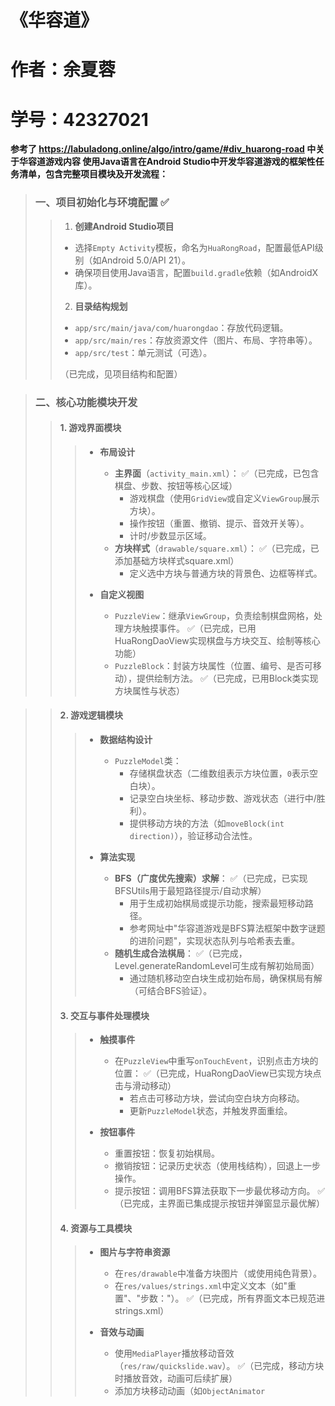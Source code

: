 # 《华容道》
>>>
# 作者：余夏蓉
>>>
# 学号：42327021
**参考了 https://labuladong.online/algo/intro/game/#div_huarong-road 中关于华容道游戏内容
使用Java语言在Android Studio中开发华容道游戏的框架性任务清单，包含完整项目模块及开发流程：**


> ### **一、项目初始化与环境配置**  ✅
>> 1. **创建Android Studio项目**  
>>   - 选择`Empty Activity`模板，命名为`HuaRongRoad`，配置最低API级别（如Android 5.0/API 21）。  
>>   - 确保项目使用Java语言，配置`build.gradle`依赖（如AndroidX库）。  
>>
>> 2. **目录结构规划**  
>>   - `app/src/main/java/com/huarongdao`：存放代码逻辑。  
>>   - `app/src/main/res`：存放资源文件（图片、布局、字符串等）。  
>>   - `app/src/test`：单元测试（可选）。  
>>
>>（已完成，见项目结构和配置）


> ### **二、核心功能模块开发**
>> #### **1. 游戏界面模块**
>>> - **布局设计**  
>>>   - **主界面**（`activity_main.xml`）：  ✅（已完成，已包含棋盘、步数、按钮等核心区域）
>>>     - 游戏棋盘（使用`GridView`或自定义`ViewGroup`展示方块）。  
>>>     - 操作按钮（重置、撤销、提示、音效开关等）。  
>>>     - 计时/步数显示区域。  
>>>   - **方块样式**（`drawable/square.xml`）：  ✅（已完成，已添加基础方块样式square.xml）
>>>     - 定义选中方块与普通方块的背景色、边框等样式。  
>>> 
>>> - **自定义视图**  
>>>   - `PuzzleView`：继承`ViewGroup`，负责绘制棋盘网格，处理方块触摸事件。  ✅（已完成，已用HuaRongDaoView实现棋盘与方块交互、绘制等核心功能）
>>>   - `PuzzleBlock`：封装方块属性（位置、编号、是否可移动），提供绘制方法。  ✅（已完成，已用Block类实现方块属性与状态）
 
>> #### **2. 游戏逻辑模块**
>>> - **数据结构设计**  
>>>   - `PuzzleModel`类：  
>>>     - 存储棋盘状态（二维数组表示方块位置，`0`表示空白块）。  
>>>     - 记录空白块坐标、移动步数、游戏状态（进行中/胜利）。  
>>>     - 提供移动方块的方法（如`moveBlock(int direction)`），验证移动合法性。  
>>> 
>>> - **算法实现**  
>>>   - **BFS（广度优先搜索）求解**：  ✅（已完成，已实现BFSUtils用于最短路径提示/自动求解）
>>>     - 用于生成初始棋局或提示功能，搜索最短移动路径。  
>>>     - 参考网址中"华容道游戏是BFS算法框架中数字谜题的进阶问题"，实现状态队列与哈希表去重。  
>>>   - **随机生成合法棋局**：  ✅（已完成，Level.generateRandomLevel可生成有解初始局面）
>>>     - 通过随机移动空白块生成初始布局，确保棋局有解（可结合BFS验证）。  
>>> 
>> #### **3. 交互与事件处理模块**
>>> - **触摸事件**  
>>>   - 在`PuzzleView`中重写`onTouchEvent`，识别点击方块的位置：  ✅（已完成，HuaRongDaoView已实现方块点击与滑动移动）
>>>     - 若点击可移动方块，尝试向空白块方向移动。  
>>>     - 更新`PuzzleModel`状态，并触发界面重绘。  
>>> 
>>> - **按钮事件**  
>>>   - 重置按钮：恢复初始棋局。  
>>>   - 撤销按钮：记录历史状态（使用栈结构），回退上一步操作。  
>>>   - 提示按钮：调用BFS算法获取下一步最优移动方向。  ✅（已完成，主界面已集成提示按钮并弹窗显示最优解）
>>> 
>> #### **4. 资源与工具模块**
>>> - **图片与字符串资源**  
>>>   - 在`res/drawable`中准备方块图片（或使用纯色背景）。  
>>>   - 在`res/values/strings.xml`中定义文本（如"重置"、"步数："）。  ✅（已完成，所有界面文本已规范进strings.xml）
>>> 
>>> - **音效与动画**  
>>>   - 使用`MediaPlayer`播放移动音效（`res/raw/quickslide.wav`）。  ✅（已完成，移动方块时播放音效，动画可后续扩展）
>>>   - 添加方块移动动画（如`ObjectAnimator`
